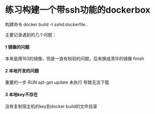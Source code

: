 # 练习构建一个带ssh功能的dockerbox

构建命令
docker build -t sshd:dockerfile .

主要记录遇到的几个问题：  
#### 1 镜像的问题
本来是用163的镜像，但是一直有校验的问题，后来换成清华的镜像 finish
#### 2 本地开发的问题
重要的一步 RUN apt-get update 未执行 导致无法下载
#### 3 本地key不存在
没有复制宿主机的key到docker build的文件目录

